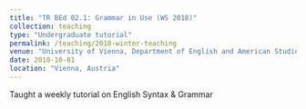 ```yaml
---
title: "TR BEd 02.1: Grammar in Use (WS 2018)"
collection: teaching
type: "Undergraduate tutorial"
permalink: /teaching/2018-winter-teaching
venue: "University of Vienna, Department of English and American Studies"
date: 2018-10-01
location: "Vienna, Austria"
---
```


Taught a weekly tutorial on English Syntax & Grammar 

